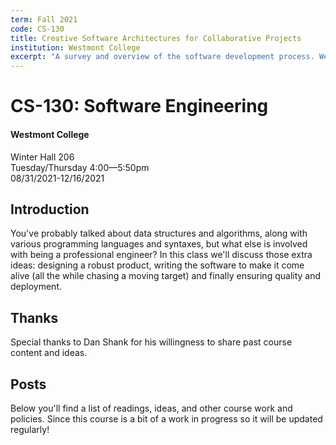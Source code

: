 ```yaml
---
term: Fall 2021
code: CS-130
title: Creative Software Architectures for Collaborative Projects
institution: Westmont College
excerpt: "A survey and overview of the software development process. We'll work together to build a web application from the ground-up: covering design, coordinating work, testing, and deployment."
---
```


# CS-130: Software Engineering

#### Westmont College

Winter Hall 206<br/>
Tuesday/Thursday 4:00—5:50pm<br/>
08/31/2021-12/16/2021

## Introduction

You've probably talked about data structures and algorithms, along with various programming languages and syntaxes, but what else is involved with being a professional engineer? In this class we'll discuss those extra ideas: designing a robust product, writing the software to make it come alive (all the while chasing a moving target) and finally ensuring quality and deployment.

## Thanks

Special thanks to Dan Shank for his willingness to share past course content and ideas.

## Posts

Below you'll find a list of readings, ideas, and other course work and policies. Since this course is a bit of a work in progress so it will be updated regularly!
